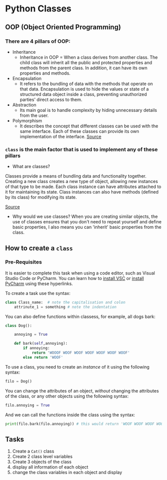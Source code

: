 # Python Classes 
## OOP (Object Oriented Programming)
### There are 4 pillars of OOP:
- Inheritance
    - Inheritance in OOP = When a class derives from another class. The child class will inherit all the public and protected properties and methods from the parent class. In addition, it can have its own properties and methods.
- Encapsulation
    -  It refers to the bundling of data with the methods that operate on that data. Encapsulation is used to hide the values or state of a structured data object inside a class, preventing unauthorized parties' direct access to them.
- Abstraction
    - Its main goal is to handle complexity by hiding unnecessary details from the user.
- Polymorphism
    - It describes the concept that different classes can be used with the same interface. Each of these classes can provide its own implementation of the interface. [Source](https://stackify.com/oop-concept-polymorphism/#:~:text=Polymorphism%20is%20one%20of%20the,with%20different%20sets%20of%20parameters.)

### ``class`` is the main factor that is used to implement any of these pillars
- What are classes? 

Classes provide a means of bundling data and functionality together. Creating a new class creates a new type of object, allowing new instances of that type to be made. Each class instance can have attributes attached to it for maintaining its state. Class instances can also have methods (defined by its class) for modifying its state.

[Source](https://docs.python.org/3/tutorial/classes.html)

- Why would we use classes? 
When you are creating similar objects, the use of classes ensures that you don't need to repeat yourself and define basic properties, I also means you can 'inherit' basic properties from the class. 

## How to create a `class` 

### Pre-Requisites 
It is easier to complete this task when using a code editor, such as Visual Studio Code or PyCharm. You can learn how to [install VSC](https://docs.microsoft.com/en-us/visualstudio/install/install-visual-studio?view=vs-2019) or [install PyCharm](https://www.jetbrains.com/help/pycharm/quick-start-guide.html) using these hyperlinks. 

To create a task use the syntax:
```python
class Class_name:  # note the capitalisation and colon
    attrinute_1 = something # note the indentation
```
You can also define functions within classess, for example, all dogs bark:

```python
class Dog():

    annoying = True

    def bark(self,annoying):
        if annoying:
            return 'WOOOF WOOF WOOF WOOF WOOF WOOF WOOF'
        else return 'WOOF' 
```
To use a class, you need to create an *instance* of it using the following syntax:
```python
filo = Dog()
```

You can change the attributes of an object, *without* changing the attributes of the class, or any other objects using the following syntax:

```python
filo.annoying = True
```

And we can call the functions inside the class using the syntax:
```python
print(filo.bark(filo.annoying)) # this would return 'WOOF WOOF WOOF WOOF' 
```
## Tasks
1. Create a `Cat()` class
2. Create 2 class level variables
3. Create 3 objects of the class
4. display all information of each object
5. change the class variables in each object and display